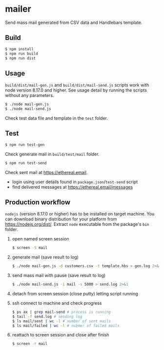 # mailer

Send mass mail generated from CSV data and Handlebars template.

## Build

```bash
$ npm install
$ npm run build
$ npm run dist
```

## Usage

`build/dist/mail-gen.js` and `build/dist/mail-send.js` scripts work with node version 8.17.0 and higher.
See usage detail by running the scripts without any parameters.

```bash
$ ./node mail-gen.js
$ ./node mail-send.js
```

Check test data file and template in the `test` folder.

## Test

```bash
$ npm run test-gen
```

Check generate mail in `build/test/mail` folder.

```bash
$ npm run test-send
```

Check sent mail at https://ethereal.email.

- login using user details found in `package.json`/`test-send` script
- find delivered messages at https://ethereal.email/messages

## Production workflow

`nodejs` (version 8.17.0 or higher) has to be installed on target machine.
You can download binary distribution for your platform from https://nodejs.org/dist/. Extract `node` executable from the package's `bin` folder.

1. open named screen session

   ```bash
   $ screen -S mail
   ```

2. generate mail (save result to log)

   ```bash
   $ ./node mail-gen.js -d customers.csv -t template.hbs > gen.log 2>&1
   ```

3. send mass mail with pause (save result to log)

   ```bash
   $ ./node mail-send.js -i mail -s 5000 > send.log 2>&1
   ```

4. detach from screen session (close putty) letting script running

5. ssh connect to machine and check progress

   ```bash
   $ ps ax | grep mail-send # process is running
   $ tail -f send.log # sending log
   $ ls mail/sent | wc -l # number of sent mails
   $ ls mail/failed | wc -l # nubmer of failed mails
   ```

6. reattach to screen session and close after finish

   ```bash
   $ screen -r mail
   ```
